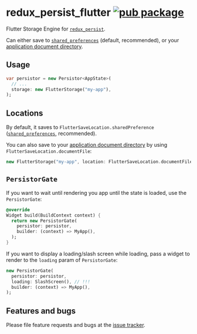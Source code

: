 # redux_persist_flutter [![pub package](https://img.shields.io/pub/v/redux_persist_flutter.svg)](https://pub.dartlang.org/packages/redux_persist_flutter)

Flutter Storage Engine for [`redux_persist`](https://pub.dartlang.org/packages/redux_persist).

Can either save to [`shared_preferences`](https://pub.dartlang.org/packages/shared_preferences)
(default, recommended), or your
[application document directory](https://pub.dartlang.org/packages/path_provider).


## Usage

```dart
var persistor = new Persistor<AppState>(
  // ...
  storage: new FlutterStorage("my-app"),
);
```

## Locations

By default, it saves to `FlutterSaveLocation.sharedPreference`
([`shared_preferences`](https://pub.dartlang.org/packages/shared_preferences), recommended).

You can also save to your [application document directory](https://pub.dartlang.org/packages/path_provider)
by using `FlutterSaveLocation.documentFile`:

```dart
new FlutterStorage("my-app", location: FlutterSaveLocation.documentFile)
```

## `PersistorGate`

If you want to wait until rendering you app until the state is loaded,
use the `PersistorGate`:

```dart
@override
Widget build(BuildContext context) {
  return new PersistorGate(
    persistor: persistor,
    builder: (context) => MyApp(),
  );
}
```

If you want to display a loading/slash screen while loading,
pass a widget to render to the `loading` param of `PersistorGate`:

```dart
new PersistorGate(
  persistor: persistor,
  loading: SlashScreen(), // !!!
  builder: (context) => MyApp(),
);
```

## Features and bugs

Please file feature requests and bugs at the
[issue tracker](https://github.com/Cretezy/redux_persist/issues).
